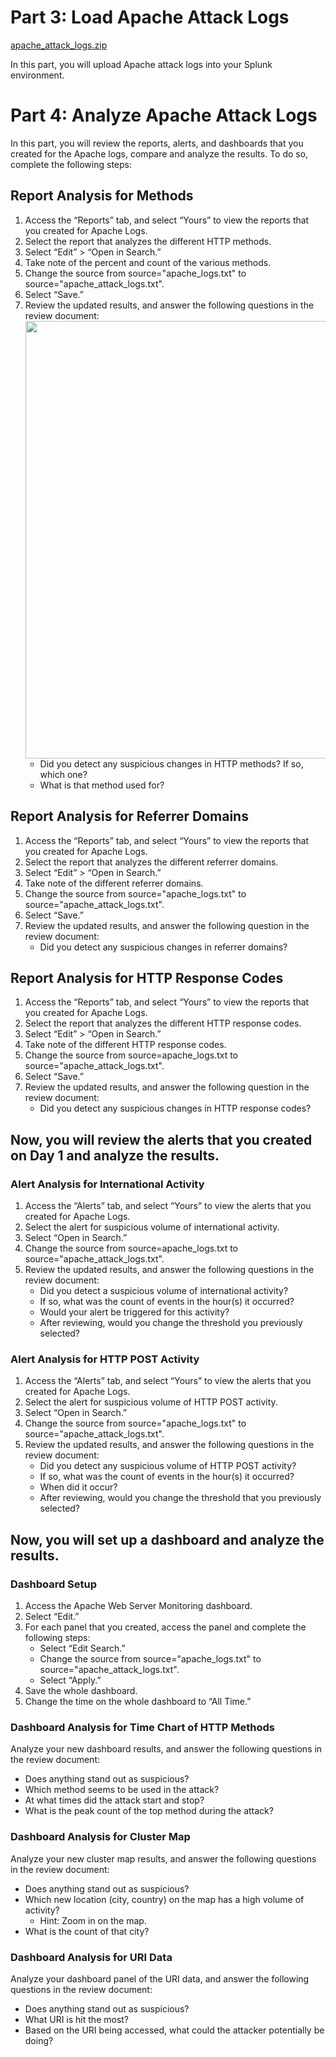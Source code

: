 # Part 3: Load Apache Attack Logs

[apache_attack_logs.zip](https://github.com/user-attachments/files/19326889/apache_attack_logs.zip)


In this part, you will upload Apache attack logs into your Splunk environment. 

<body>
    <h1>Part 4: Analyze Apache Attack Logs</h1>

   <p>In this part, you will review the reports, alerts, and dashboards that you created for the Apache logs, compare and analyze the results. To do so, complete the following steps:</p>

  <h2>Report Analysis for Methods</h2>
    <ol>
        <li>Access the “Reports” tab, and select “Yours” to view the reports that you created for Apache Logs.</li>
        <li>Select the report that analyzes the different HTTP methods.</li>
        <li>Select “Edit” > “Open in Search.”</li>
        <li>Take note of the percent and count of the various methods.</li>
        <li>Change the source from source="apache_logs.txt" to source="apache_attack_logs.txt".</li>
        <li>Select “Save.”</li>
       <li>Review the updated results, and answer the following questions in the review document:
            <img src="https://github.com/user-attachments/assets/2a13e511-fe1a-48d4-951b-d9c696a9eff8" width="700">
            <ul>
                <li>Did you detect any suspicious changes in HTTP methods? If so, which one?</li>
                <li>What is that method used for?</li>
            </ul>
        </li>
    </ol>

  <h2>Report Analysis for Referrer Domains</h2>
    <ol>
        <li>Access the “Reports” tab, and select “Yours” to view the reports that you created for Apache Logs.</li>
        <li>Select the report that analyzes the different referrer domains.</li>
        <li>Select “Edit” > “Open in Search.”</li>
        <li>Take note of the different referrer domains.</li>
        <li>Change the source from source="apache_logs.txt" to source="apache_attack_logs.txt".</li>
        <li>Select “Save.”</li>
        <li>Review the updated results, and answer the following question in the review document:
            <ul>
                <li>Did you detect any suspicious changes in referrer domains?</li>
            </ul>
        </li>
    </ol>

  <h2>Report Analysis for HTTP Response Codes</h2>
    <ol>
        <li>Access the “Reports” tab, and select “Yours” to view the reports that you created for Apache Logs.</li>
        <li>Select the report that analyzes the different HTTP response codes.</li>
        <li>Select “Edit” > “Open in Search.”</li>
        <li>Take note of the different HTTP response codes.</li>
        <li>Change the source from source=apache_logs.txt to source="apache_attack_logs.txt".</li>
        <li>Select “Save.”</li>
        <li>Review the updated results, and answer the following question in the review document:
            <ul>
                <li>Did you detect any suspicious changes in HTTP response codes?</li>
            </ul>
        </li>
    </ol>

  <h2>Now, you will review the alerts that you created on Day 1 and analyze the results.</h2>

  <h3>Alert Analysis for International Activity</h3>
    <ol>
        <li>Access the “Alerts” tab, and select “Yours” to view the alerts that you created for Apache Logs.</li>
        <li>Select the alert for suspicious volume of international activity.</li>
        <li>Select “Open in Search.”</li>
        <li>Change the source from source=apache_logs.txt to source="apache_attack_logs.txt".</li>
        <li>Review the updated results, and answer the following questions in the review document:
            <ul>
                <li>Did you detect a suspicious volume of international activity?</li>
                <li>If so, what was the count of events in the hour(s) it occurred?</li>
                <li>Would your alert be triggered for this activity?</li>
                <li>After reviewing, would you change the threshold you previously selected?</li>
            </ul>
        </li>
    </ol>

   <h3>Alert Analysis for HTTP POST Activity</h3>
    <ol>
        <li>Access the “Alerts” tab, and select “Yours” to view the alerts that you created for Apache Logs.</li>
        <li>Select the alert for suspicious volume of HTTP POST activity.</li>
        <li>Select “Open in Search.”</li>
        <li>Change the source from source="apache_logs.txt" to source="apache_attack_logs.txt".</li>
        <li>Review the updated results, and answer the following questions in the review document:
            <ul>
                <li>Did you detect any suspicious volume of HTTP POST activity?</li>
                <li>If so, what was the count of events in the hour(s) it occurred?</li>
                <li>When did it occur?</li>
                <li>After reviewing, would you change the threshold that you previously selected?</li>
            </ul>
        </li>
    </ol>

  <h2>Now, you will set up a dashboard and analyze the results.</h2>

  <h3>Dashboard Setup</h3>
    <ol>
        <li>Access the Apache Web Server Monitoring dashboard.</li>
        <li>Select “Edit.”</li>
        <li>For each panel that you created, access the panel and complete the following steps:
            <ul>
                <li>Select “Edit Search.”</li>
                <li>Change the source from source="apache_logs.txt" to source="apache_attack_logs.txt".</li>
                <li>Select “Apply.”</li>
            </ul>
        </li>
        <li>Save the whole dashboard.</li>
        <li>Change the time on the whole dashboard to “All Time.”</li>
    </ol>

   <h3>Dashboard Analysis for Time Chart of HTTP Methods</h3>
    <p>Analyze your new dashboard results, and answer the following questions in the review document:</p>
    <ul>
        <li>Does anything stand out as suspicious?</li>
        <li>Which method seems to be used in the attack?</li>
        <li>At what times did the attack start and stop?</li>
        <li>What is the peak count of the top method during the attack?</li>
    </ul>

  <h3>Dashboard Analysis for Cluster Map</h3>
    <p>Analyze your new cluster map results, and answer the following questions in the review document:</p>
    <ul>
        <li>Does anything stand out as suspicious?</li>
        <li>Which new location (city, country) on the map has a high volume of activity?
            <ul>
                <li>Hint: Zoom in on the map.</li>
            </ul>
        </li>
        <li>What is the count of that city?</li>
    </ul>

  <h3>Dashboard Analysis for URI Data</h3>
    <p>Analyze your dashboard panel of the URI data, and answer the following questions in the review document:</p>
    <ul>
        <li>Does anything stand out as suspicious?</li>
        <li>What URI is hit the most?</li>
        <li>Based on the URI being accessed, what could the attacker potentially be doing?</li>
    </ul>

</body>
</html>

